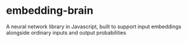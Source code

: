# embedding-brain
A neural network library in Javascript, built to support input embeddings alongside ordinary inputs and output probabilities
